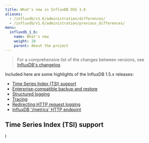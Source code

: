 ```yaml
---
title: What's new in InfluxDB OSS 1.6
aliases:
  - /influxdb/v1.6/administration/differences/
  - /influxdb/v1.6/administration/previous_differences/
menu:
  influxdb_1_6:
    name: What's new
    weight: 20
    parent: About the project
---
```


> For a comprehensive list of the changes between versions, see [InfluxDB's changelog](/influxdb/v1.6/about_the_project/releasenotes-changelog/).

Included here are some highlights of the InfluxDB 1.5.x releases:

* [Time Series Index (TSI) support](#time-series-index-tsi-support)
* [Enterprise-compatible backup and restore](#enterprise-compatible-backup-and-restore-for-influxdb-oss)
* [Structured logging](#structured-logging)
* [Tracing](#tracing)
* [Redirecting HTTP request logging](#redirecting-http-request-logging)
* [InfluxDB '/metrics' HTTP endpoint](#influxdb-metrics-http-endpoint)

## Time Series Index (TSI) support

I
